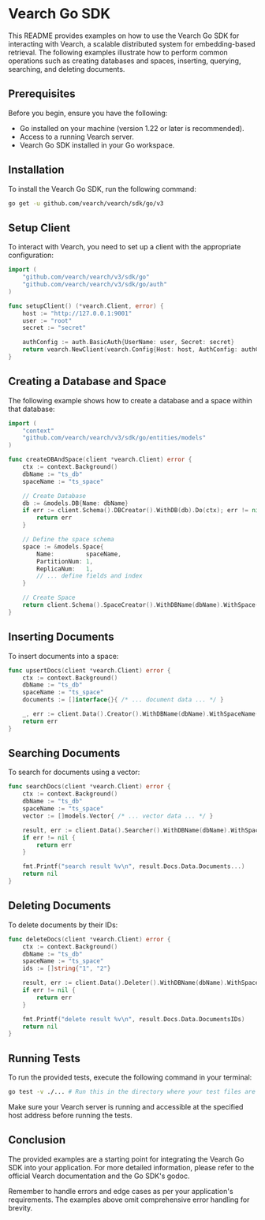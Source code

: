 # Vearch Go SDK

This README provides examples on how to use the Vearch Go SDK for interacting with Vearch, a scalable distributed system for embedding-based retrieval. The following examples illustrate how to perform common operations such as creating databases and spaces, inserting, querying, searching, and deleting documents.

## Prerequisites

Before you begin, ensure you have the following:

- Go installed on your machine (version 1.22 or later is recommended).
- Access to a running Vearch server.
- Vearch Go SDK installed in your Go workspace.

## Installation

To install the Vearch Go SDK, run the following command:

```sh
go get -u github.com/vearch/vearch/sdk/go/v3
```

## Setup Client

To interact with Vearch, you need to set up a client with the appropriate configuration:

```go
import (
    "github.com/vearch/vearch/v3/sdk/go"
    "github.com/vearch/vearch/v3/sdk/go/auth"
)

func setupClient() (*vearch.Client, error) {
    host := "http://127.0.0.1:9001"
    user := "root"
    secret := "secret"

    authConfig := auth.BasicAuth{UserName: user, Secret: secret}
    return vearch.NewClient(vearch.Config{Host: host, AuthConfig: authConfig})
}
```

## Creating a Database and Space

The following example shows how to create a database and a space within that database:

```go
import (
    "context"
    "github.com/vearch/vearch/v3/sdk/go/entities/models"
)

func createDBAndSpace(client *vearch.Client) error {
    ctx := context.Background()
    dbName := "ts_db"
    spaceName := "ts_space"

    // Create Database
    db := &models.DB{Name: dbName}
    if err := client.Schema().DBCreator().WithDB(db).Do(ctx); err != nil {
        return err
    }

    // Define the space schema
    space := &models.Space{
        Name:         spaceName,
        PartitionNum: 1,
        ReplicaNum:   1,
        // ... define fields and index
    }

    // Create Space
    return client.Schema().SpaceCreator().WithDBName(dbName).WithSpace(space).Do(ctx)
}
```

## Inserting Documents

To insert documents into a space:

```go
func upsertDocs(client *vearch.Client) error {
    ctx := context.Background()
    dbName := "ts_db"
    spaceName := "ts_space"
    documents := []interface{}{ /* ... document data ... */ }

    _, err := client.Data().Creator().WithDBName(dbName).WithSpaceName(spaceName).WithDocs(documents).Do(ctx)
    return err
}
```

## Searching Documents

To search for documents using a vector:

```go
func searchDocs(client *vearch.Client) error {
    ctx := context.Background()
    dbName := "ts_db"
    spaceName := "ts_space"
    vector := []models.Vector{ /* ... vector data ... */ }

    result, err := client.Data().Searcher().WithDBName(dbName).WithSpaceName(spaceName).WithLimit(2).WithVectors(vector).Do(ctx)
    if err != nil {
        return err
    }

    fmt.Printf("search result %v\n", result.Docs.Data.Documents...)
    return nil
}
```

## Deleting Documents

To delete documents by their IDs:

```go
func deleteDocs(client *vearch.Client) error {
    ctx := context.Background()
    dbName := "ts_db"
    spaceName := "ts_space"
    ids := []string{"1", "2"}

    result, err := client.Data().Deleter().WithDBName(dbName).WithSpaceName(spaceName).WithIDs(ids).Do(ctx)
    if err != nil {
        return err
    }

    fmt.Printf("delete result %v\n", result.Docs.Data.DocumentsIDs)
    return nil
}
```

## Running Tests

To run the provided tests, execute the following command in your terminal:

```sh
go test -v ./... # Run this in the directory where your test files are located
```

Make sure your Vearch server is running and accessible at the specified host address before running the tests.

## Conclusion

The provided examples are a starting point for integrating the Vearch Go SDK into your application. For more detailed information, please refer to the official Vearch documentation and the Go SDK's godoc.

Remember to handle errors and edge cases as per your application's requirements. The examples above omit comprehensive error handling for brevity.
